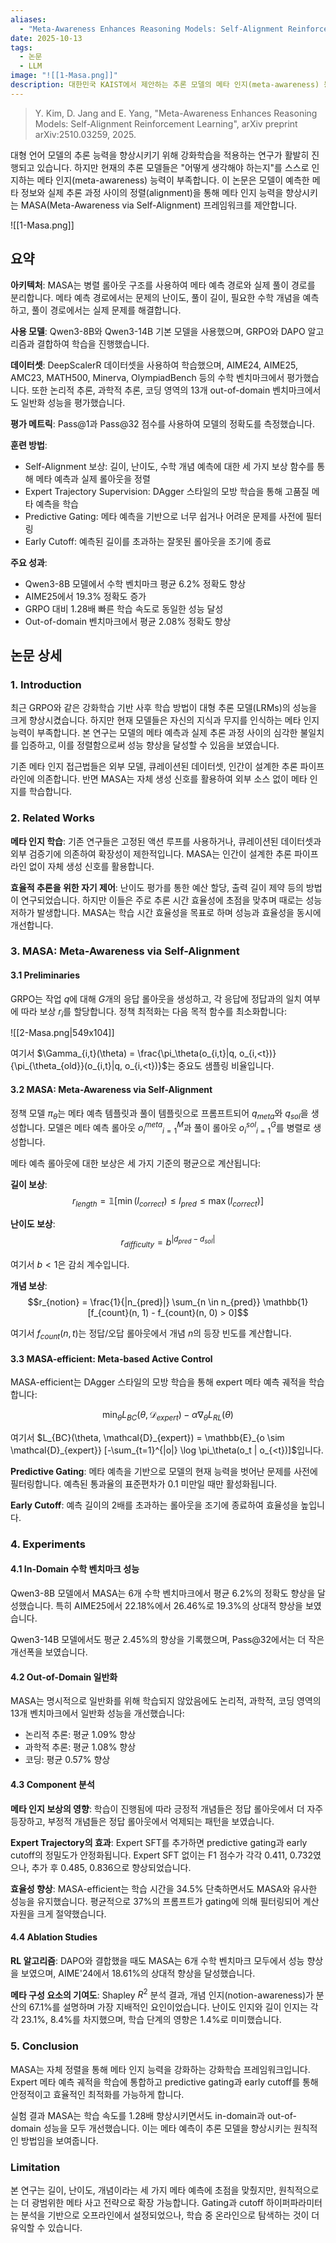 ```yaml
---
aliases:
  - "Meta-Awareness Enhances Reasoning Models: Self-Alignment Reinforcement Learning"
date: 2025-10-13
tags:
  - 논문
  - LLM
image: "![[1-Masa.png]]"
description: 대한민국 KAIST에서 제안하는 추론 모델의 메타 인지(meta-awareness) 능력 향상 방법입니다. 이 논문은 모델이 예측한 메타 정보와 실제 추론 과정 사이의 정렬(alignment)을 통해 메타 인지 능력을 향상시키는 MASA(Meta-Awareness via Self-Alignment) 프레임워크를 제안합니다. Qwen3를 기반으로 외부 소스 없이 메타 인지를 학습합니다.
---
```



> Y. Kim, D. Jang and E. Yang, "Meta-Awareness Enhances Reasoning Models: Self-Alignment Reinforcement Learning", arXiv preprint arXiv:2510.03259, 2025.

대형 언어 모델의 추론 능력을 향상시키기 위해 강화학습을 적용하는 연구가 활발히 진행되고 있습니다. 하지만 현재의 추론 모델들은 "어떻게 생각해야 하는지"를 스스로 인지하는 메타 인지(meta-awareness) 능력이 부족합니다. 이 논문은 모델이 예측한 메타 정보와 실제 추론 과정 사이의 정렬(alignment)을 통해 메타 인지 능력을 향상시키는 MASA(Meta-Awareness via Self-Alignment) 프레임워크를 제안합니다.

![[1-Masa.png]]

## 요약

**아키텍처**: MASA는 병렬 롤아웃 구조를 사용하여 메타 예측 경로와 실제 풀이 경로를 분리합니다. 메타 예측 경로에서는 문제의 난이도, 풀이 길이, 필요한 수학 개념을 예측하고, 풀이 경로에서는 실제 문제를 해결합니다.

**사용 모델**: Qwen3-8B와 Qwen3-14B 기본 모델을 사용했으며, GRPO와 DAPO 알고리즘과 결합하여 학습을 진행했습니다.

**데이터셋**: DeepScalerR 데이터셋을 사용하여 학습했으며, AIME24, AIME25, AMC23, MATH500, Minerva, OlympiadBench 등의 수학 벤치마크에서 평가했습니다. 또한 논리적 추론, 과학적 추론, 코딩 영역의 13개 out-of-domain 벤치마크에서도 일반화 성능을 평가했습니다.

**평가 메트릭**: Pass@1과 Pass@32 점수를 사용하여 모델의 정확도를 측정했습니다.

**훈련 방법**:

- Self-Alignment 보상: 길이, 난이도, 수학 개념 예측에 대한 세 가지 보상 함수를 통해 메타 예측과 실제 롤아웃을 정렬
- Expert Trajectory Supervision: DAgger 스타일의 모방 학습을 통해 고품질 메타 예측을 학습
- Predictive Gating: 메타 예측을 기반으로 너무 쉽거나 어려운 문제를 사전에 필터링
- Early Cutoff: 예측된 길이를 초과하는 잘못된 롤아웃을 조기에 종료

**주요 성과**:

- Qwen3-8B 모델에서 수학 벤치마크 평균 6.2% 정확도 향상
- AIME25에서 19.3% 정확도 증가
- GRPO 대비 1.28배 빠른 학습 속도로 동일한 성능 달성
- Out-of-domain 벤치마크에서 평균 2.08% 정확도 향상

## 논문 상세

### 1. Introduction

최근 GRPO와 같은 강화학습 기반 사후 학습 방법이 대형 추론 모델(LRMs)의 성능을 크게 향상시켰습니다. 하지만 현재 모델들은 자신의 지식과 무지를 인식하는 메타 인지 능력이 부족합니다. 본 연구는 모델의 메타 예측과 실제 추론 과정 사이의 심각한 불일치를 입증하고, 이를 정렬함으로써 성능 향상을 달성할 수 있음을 보였습니다.

기존 메타 인지 접근법들은 외부 모델, 큐레이션된 데이터셋, 인간이 설계한 추론 파이프라인에 의존합니다. 반면 MASA는 자체 생성 신호를 활용하여 외부 소스 없이 메타 인지를 학습합니다.

### 2. Related Works

**메타 인지 학습**: 기존 연구들은 고정된 액션 루프를 사용하거나, 큐레이션된 데이터셋과 외부 검증기에 의존하여 확장성이 제한적입니다. MASA는 인간이 설계한 추론 파이프라인 없이 자체 생성 신호를 활용합니다.

**효율적 추론을 위한 자기 제어**: 난이도 평가를 통한 예산 할당, 출력 길이 제약 등의 방법이 연구되었습니다. 하지만 이들은 주로 추론 시간 효율성에 초점을 맞추며 때로는 성능 저하가 발생합니다. MASA는 학습 시간 효율성을 목표로 하며 성능과 효율성을 동시에 개선합니다.

### 3. MASA: Meta-Awareness via Self-Alignment

#### 3.1 Preliminaries

GRPO는 작업 $q$에 대해 $G$개의 응답 롤아웃을 생성하고, 각 응답에 정답과의 일치 여부에 따라 보상 $r_i$를 할당합니다. 정책 최적화는 다음 목적 함수를 최소화합니다:

![[2-Masa.png|549x104]]

여기서 $\Gamma_{i,t}(\theta) = \frac{\pi_\theta(o_{i,t}|q, o_{i,<t})}{\pi_{\theta_{old}}(o_{i,t}|q, o_{i,<t})}$는 중요도 샘플링 비율입니다.

#### 3.2 MASA: Meta-Awareness via Self-Alignment

정책 모델 $\pi_\theta$는 메타 예측 템플릿과 풀이 템플릿으로 프롬프트되어 $q_{meta}$와 $q_{sol}$을 생성합니다. 모델은 메타 예측 롤아웃 ${o_i^{meta}}_{i=1}^M$과 풀이 롤아웃 ${o_i^{sol}}_{i=1}^G$를 병렬로 생성합니다.

메타 예측 롤아웃에 대한 보상은 세 가지 기준의 평균으로 계산됩니다:

**길이 보상**: $$r_{length} = \mathbb{1}[\min(l_{correct}) \leq l_{pred} \leq \max(l_{correct})]$$

**난이도 보상**: $$r_{difficulty} = b^{|d_{pred} - d_{sol}|}$$

여기서 $b < 1$은 감쇠 계수입니다.

**개념 보상**: $$r_{notion} = \frac{1}{|n_{pred}|} \sum_{n \in n_{pred}} \mathbb{1}[f_{count}(n, 1) - f_{count}(n, 0) > 0]$$

여기서 $f_{count}(n, t)$는 정답/오답 롤아웃에서 개념 $n$의 등장 빈도를 계산합니다.

#### 3.3 MASA-efficient: Meta-based Active Control

MASA-efficient는 DAgger 스타일의 모방 학습을 통해 expert 메타 예측 궤적을 학습합니다:

$$\min_\theta L_{BC}(\theta, \mathcal{D}_{expert}) - \alpha \nabla_\theta L_{RL}(\theta)$$

여기서 $L_{BC}(\theta, \mathcal{D}_{expert}) = \mathbb{E}_{o \sim \mathcal{D}_{expert}} [-\sum_{t=1}^{|o|} \log \pi_\theta(o_t | o_{<t})]$입니다.

**Predictive Gating**: 메타 예측을 기반으로 모델의 현재 능력을 벗어난 문제를 사전에 필터링합니다. 예측된 통과율의 표준편차가 0.1 미만일 때만 활성화됩니다.

**Early Cutoff**: 예측 길이의 2배를 초과하는 롤아웃을 조기에 종료하여 효율성을 높입니다.

### 4. Experiments

#### 4.1 In-Domain 수학 벤치마크 성능

Qwen3-8B 모델에서 MASA는 6개 수학 벤치마크에서 평균 6.2%의 정확도 향상을 달성했습니다. 특히 AIME25에서 22.18%에서 26.46%로 19.3%의 상대적 향상을 보였습니다.

Qwen3-14B 모델에서도 평균 2.45%의 향상을 기록했으며, Pass@32에서는 더 작은 개선폭을 보였습니다.

#### 4.2 Out-of-Domain 일반화

MASA는 명시적으로 일반화를 위해 학습되지 않았음에도 논리적, 과학적, 코딩 영역의 13개 벤치마크에서 일반화 성능을 개선했습니다:

- 논리적 추론: 평균 1.09% 향상
- 과학적 추론: 평균 1.08% 향상
- 코딩: 평균 0.57% 향상

#### 4.3 Component 분석

**메타 인지 보상의 영향**: 학습이 진행됨에 따라 긍정적 개념들은 정답 롤아웃에서 더 자주 등장하고, 부정적 개념들은 정답 롤아웃에서 억제되는 패턴을 보였습니다.

**Expert Trajectory의 효과**: Expert SFT를 추가하면 predictive gating과 early cutoff의 정밀도가 안정화됩니다. Expert SFT 없이는 F1 점수가 각각 0.411, 0.732였으나, 추가 후 0.485, 0.836으로 향상되었습니다.

**효율성 향상**: MASA-efficient는 학습 시간을 34.5% 단축하면서도 MASA와 유사한 성능을 유지했습니다. 평균적으로 37%의 프롬프트가 gating에 의해 필터링되어 계산 자원을 크게 절약했습니다.

#### 4.4 Ablation Studies

**RL 알고리즘**: DAPO와 결합했을 때도 MASA는 6개 수학 벤치마크 모두에서 성능 향상을 보였으며, AIME'24에서 18.61%의 상대적 향상을 달성했습니다.

**메타 구성 요소의 기여도**: Shapley $R^2$ 분석 결과, 개념 인지(notion-awareness)가 분산의 67.1%를 설명하며 가장 지배적인 요인이었습니다. 난이도 인지와 길이 인지는 각각 23.1%, 8.4%를 차지했으며, 학습 단계의 영향은 1.4%로 미미했습니다.

### 5. Conclusion

MASA는 자체 정렬을 통해 메타 인지 능력을 강화하는 강화학습 프레임워크입니다. Expert 메타 예측 궤적을 학습에 통합하고 predictive gating과 early cutoff를 통해 안정적이고 효율적인 최적화를 가능하게 합니다.

실험 결과 MASA는 학습 속도를 1.28배 향상시키면서도 in-domain과 out-of-domain 성능을 모두 개선했습니다. 이는 메타 예측이 추론 모델을 향상시키는 원칙적인 방법임을 보여줍니다.

### Limitation

본 연구는 길이, 난이도, 개념이라는 세 가지 메타 예측에 초점을 맞췄지만, 원칙적으로는 더 광범위한 메타 사고 전략으로 확장 가능합니다. Gating과 cutoff 하이퍼파라미터는 분석을 기반으로 오프라인에서 설정되었으나, 학습 중 온라인으로 탐색하는 것이 더 유익할 수 있습니다.